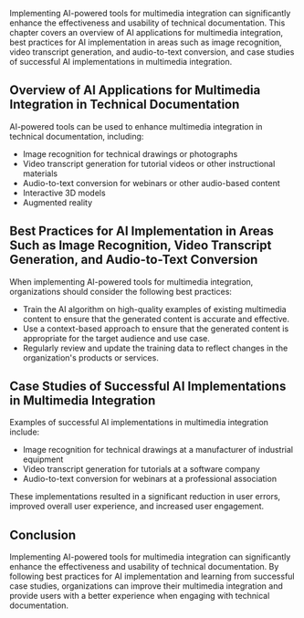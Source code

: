 
Implementing AI-powered tools for multimedia integration can significantly enhance the effectiveness and usability of technical documentation. This chapter covers an overview of AI applications for multimedia integration, best practices for AI implementation in areas such as image recognition, video transcript generation, and audio-to-text conversion, and case studies of successful AI implementations in multimedia integration.

Overview of AI Applications for Multimedia Integration in Technical Documentation
---------------------------------------------------------------------------------

AI-powered tools can be used to enhance multimedia integration in technical documentation, including:

* Image recognition for technical drawings or photographs
* Video transcript generation for tutorial videos or other instructional materials
* Audio-to-text conversion for webinars or other audio-based content
* Interactive 3D models
* Augmented reality

Best Practices for AI Implementation in Areas Such as Image Recognition, Video Transcript Generation, and Audio-to-Text Conversion
----------------------------------------------------------------------------------------------------------------------------------

When implementing AI-powered tools for multimedia integration, organizations should consider the following best practices:

* Train the AI algorithm on high-quality examples of existing multimedia content to ensure that the generated content is accurate and effective.
* Use a context-based approach to ensure that the generated content is appropriate for the target audience and use case.
* Regularly review and update the training data to reflect changes in the organization's products or services.

Case Studies of Successful AI Implementations in Multimedia Integration
-----------------------------------------------------------------------

Examples of successful AI implementations in multimedia integration include:

* Image recognition for technical drawings at a manufacturer of industrial equipment
* Video transcript generation for tutorials at a software company
* Audio-to-text conversion for webinars at a professional association

These implementations resulted in a significant reduction in user errors, improved overall user experience, and increased user engagement.

Conclusion
----------

Implementing AI-powered tools for multimedia integration can significantly enhance the effectiveness and usability of technical documentation. By following best practices for AI implementation and learning from successful case studies, organizations can improve their multimedia integration and provide users with a better experience when engaging with technical documentation.
